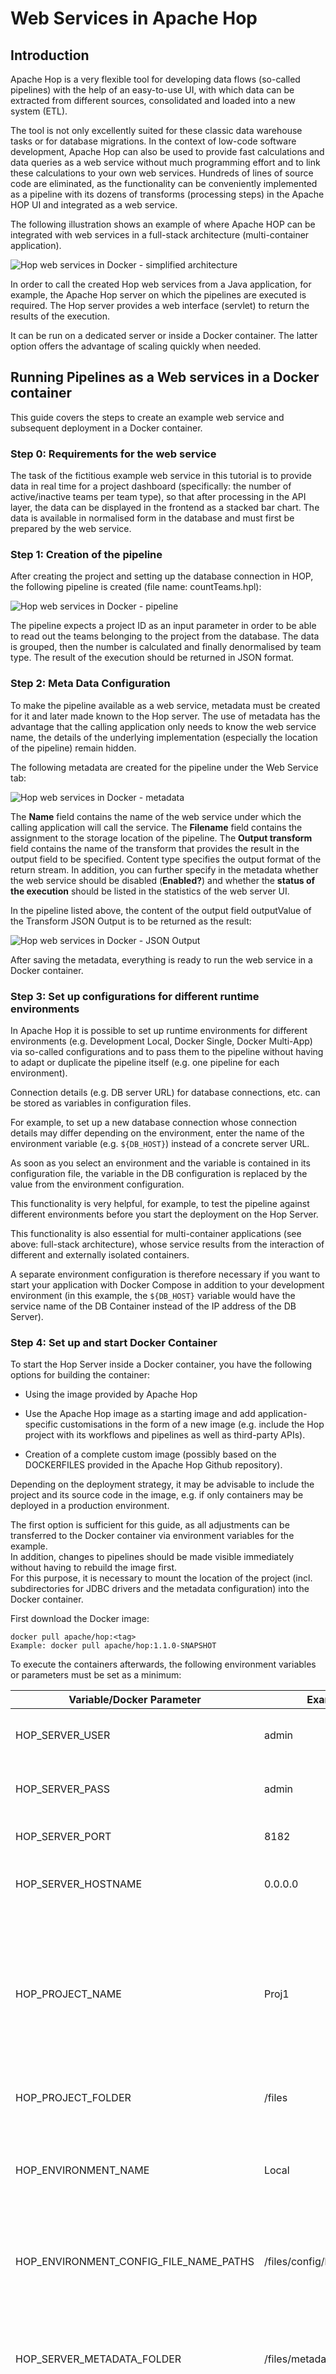 <div id="header">

# Web Services in Apache Hop

</div>

<div id="content">

<div class="sect1">

## Introduction

<div class="sectionbody">

<div class="paragraph">

Apache Hop is a very flexible tool for developing data flows (so-called pipelines) with the help of an easy-to-use UI, with which data can be extracted from different sources, consolidated and loaded into a new system (ETL).

</div>

<div class="paragraph">

The tool is not only excellently suited for these classic data warehouse tasks or for database migrations. In the context of low-code software development, Apache Hop can also be used to provide fast calculations and data queries as a web service without much programming effort and to link these calculations to your own web services. Hundreds of lines of source code are eliminated, as the functionality can be conveniently implemented as a pipeline with its dozens of transforms (processing steps) in the Apache HOP UI and integrated as a web service.

</div>

<div class="paragraph">

The following illustration shows an example of where Apache HOP can be integrated with web services in a full-stack architecture (multi-container application).

</div>

<div class="paragraph">

<span class="image">![Hop web services in Docker - simplified architecture](../assets/images/how-to-guides/web-services-in-docker/simplified-architecture.png)</span>

</div>

<div class="paragraph">

In order to call the created Hop web services from a Java application, for example, the Apache Hop server on which the pipelines are executed is required. The Hop server provides a web interface (servlet) to return the results of the execution.

</div>

<div class="paragraph">

It can be run on a dedicated server or inside a Docker container. The latter option offers the advantage of scaling quickly when needed.

</div>

</div>

</div>

<div class="sect1">

## Running Pipelines as a Web services in a Docker container

<div class="sectionbody">

<div class="paragraph">

This guide covers the steps to create an example web service and subsequent deployment in a Docker container.

</div>

<div class="sect2">

### Step 0: Requirements for the web service

<div class="paragraph">

The task of the fictitious example web service in this tutorial is to provide data in real time for a project dashboard (specifically: the number of active/inactive teams per team type), so that after processing in the API layer, the data can be displayed in the frontend as a stacked bar chart. The data is available in normalised form in the database and must first be prepared by the web service.

</div>

</div>

<div class="sect2">

### Step 1: Creation of the pipeline

<div class="paragraph">

After creating the project and setting up the database connection in HOP, the following pipeline is created (file name: countTeams.hpl):

</div>

<div class="paragraph">

<span class="image">![Hop web services in Docker - pipeline](../assets/images/how-to-guides/web-services-in-docker/pipeline.png)</span>

</div>

<div class="paragraph">

The pipeline expects a project ID as an input parameter in order to be able to read out the teams belonging to the project from the database. The data is grouped, then the number is calculated and finally denormalised by team type. The result of the execution should be returned in JSON format.

</div>

</div>

<div class="sect2">

### Step 2: Meta Data Configuration

<div class="paragraph">

To make the pipeline available as a web service, metadata must be created for it and later made known to the Hop server. The use of metadata has the advantage that the calling application only needs to know the web service name, the details of the underlying implementation (especially the location of the pipeline) remain hidden.

</div>

<div class="paragraph">

The following metadata are created for the pipeline under the Web Service tab:

</div>

<div class="paragraph">

<span class="image">![Hop web services in Docker - metadata](../assets/images/how-to-guides/web-services-in-docker/metadata.png)</span>

</div>

<div class="paragraph">

The **Name** field contains the name of the web service under which the calling application will call the service. The **Filename** field contains the assignment to the storage location of the pipeline. The **Output transform** field contains the name of the transform that provides the result in the output field to be specified. Content type specifies the output format of the return stream. In addition, you can further specify in the metadata whether the web service should be disabled (**Enabled?**) and whether the **status of the execution** should be listed in the statistics of the web server UI.

</div>

<div class="paragraph">

In the pipeline listed above, the content of the output field outputValue of the Transform JSON Output is to be returned as the result:

</div>

<div class="paragraph">

<span class="image">![Hop web services in Docker - JSON Output](../assets/images/how-to-guides/web-services-in-docker/json-output.png)</span>

</div>

<div class="paragraph">

After saving the metadata, everything is ready to run the web service in a Docker container.

</div>

</div>

<div class="sect2">

### Step 3: Set up configurations for different runtime environments

<div class="paragraph">

In Apache Hop it is possible to set up runtime environments for different environments (e.g. Development Local, Docker Single, Docker Multi-App) via so-called configurations and to pass them to the pipeline without having to adapt or duplicate the pipeline itself (e.g. one pipeline for each environment).

</div>

<div class="paragraph">

Connection details (e.g. DB server URL) for database connections, etc. can be stored as variables in configuration files.

</div>

<div class="paragraph">

For example, to set up a new database connection whose connection details may differ depending on the environment, enter the name of the environment variable (e.g. `${DB_HOST}`) instead of a concrete server URL.  

</div>

<div class="paragraph">

As soon as you select an environment and the variable is contained in its configuration file, the variable in the DB configuration is replaced by the value from the environment configuration.

</div>

<div class="paragraph">

This functionality is very helpful, for example, to test the pipeline against different environments before you start the deployment on the Hop Server.

</div>

<div class="paragraph">

This functionality is also essential for multi-container applications (see above: full-stack architecture), whose service results from the interaction of different and externally isolated containers.

</div>

<div class="paragraph">

A separate environment configuration is therefore necessary if you want to start your application with Docker Compose in addition to your development environment (in this example, the `${DB_HOST}` variable would have the service name of the DB Container instead of the IP address of the DB Server).

</div>

</div>

<div class="sect2">

### Step 4: Set up and start Docker Container

<div class="paragraph">

To start the Hop Server inside a Docker container, you have the following options for building the container:

</div>

<div class="ulist">

  - Using the image provided by Apache Hop

  - Use the Apache Hop image as a starting image and add application-specific customisations in the form of a new image (e.g. include the Hop project with its workflows and pipelines as well as third-party APIs).

  - Creation of a complete custom image (possibly based on the DOCKERFILES provided in the Apache Hop Github repository).

</div>

<div class="paragraph">

Depending on the deployment strategy, it may be advisable to include the project and its source code in the image, e.g. if only containers may be deployed in a production environment.

</div>

<div class="paragraph">

The first option is sufficient for this guide, as all adjustments can be transferred to the Docker container via environment variables for the example.  
In addition, changes to pipelines should be made visible immediately without having to rebuild the image first.  
For this purpose, it is necessary to mount the location of the project (incl. subdirectories for JDBC drivers and the metadata configuration) into the Docker container.

</div>

<div class="paragraph">

First download the Docker image:

</div>

<div class="listingblock">

<div class="content">

``` highlight
docker pull apache/hop:<tag>
Example: docker pull apache/hop:1.1.0-SNAPSHOT
```

</div>

</div>

<div class="paragraph">

To execute the containers afterwards, the following environment variables or parameters must be set as a minimum:

</div>

| Variable/Docker Parameter                   | Example value                      | Description                                                                                                                                                                   |
| ------------------------------------------- | ---------------------------------- | ----------------------------------------------------------------------------------------------------------------------------------------------------------------------------- |
| HOP\_SERVER\_USER                           | admin                              | Admin user to log in to the UI of the Hop Server                                                                                                                              |
| HOP\_SERVER\_PASS                           | admin                              | Password for logging into the UI of the Hop Server                                                                                                                            |
| HOP\_SERVER\_PORT                           | 8182                               | Port of the server (internal)                                                                                                                                                 |
| HOP\_SERVER\_HOSTNAME                       | 0.0.0.0                            | Docker internal IP address of the host                                                                                                                                        |
| HOP\_PROJECT\_NAME                          | Proj1                              | When the container is created, a project with all necessary configurations is initially created, therefore the project to be specified serves as a placeholder.               |
| HOP\_PROJECT\_FOLDER                        | /files                             | Root folder containing the project                                                                                                                                            |
| HOP\_ENVIRONMENT\_NAME                      | Local                              | Name of the environment with which the container is to be started (e.g. local, prod) - see step 3                                                                             |
| HOP\_ENVIRONMENT\_CONFIG\_FILE\_NAME\_PATHS | /files/config/localTestConfig.json | Comma separated list of all environment files (see step 3)                                                                                                                    |
| HOP\_SERVER\_METADATA\_FOLDER               | /files/metadata                    | Directory containing the metadata information (in this case, the metadata associated with the web service).                                                                   |
| HOP\_SHARED\_JDBC\_FOLDERS                  | /files/jdbc                        | Directory containing all required JDBC drivers (e.g. for MySQL, Oracle) that are not included in the standard delivery. This is a comma separated list defaulting to lib/jdbc |
| p                                           | 8182:8182                          | Mapping of the internal Docker port to the port of the Docker host                                                                                                            |
| V                                           | /my/path/to/location:/files        | Mount path and mapping to a Docker internal path                                                                                                                              |
| Name                                        |                                    | Name of the Docker container                                                                                                                                                  |

<div class="paragraph">

In the technical documentation for Apache HOP running as Docker Container (pls see [docs](https://hop.apache.org/tech-manual/latest/docker-container.html)), further parameters are listed (e.g. when using SSL), which have been omitted here for simplification.

</div>

<div class="paragraph">

Example call:

</div>

<div class="listingblock">

<div class="content">

``` highlight
docker run -it --rm \
  --env HOP_SERVER_USER=admin \
  --env HOP_SERVER_PASS=admin \
  --env HOP_SERVER_PORT=8182 \
  --env HOP_SERVER_HOSTNAME=0.0.0.0 \
  --env HOP_PROJECT_NAME=proj1 \
  --env HOP_PROJECT_FOLDER=/files \
  --env HOP_ENVIRONMENT_NAME=Local \
  --env HOP_ENVIRONMENT_CONFIG_FILE_NAME_PATHS=/files/config/localTestConfig.json \
  --env HOP_SERVER_METADATA_FOLDER=/files/metadata \
  --env HOP_SHARED_JDBC_FOLDERS=/files/jdbc \
  -p 8182:8182 \
  -v /my/path/to/location:/files \
  --name test-hop-container \
 apache/hop:1.1.0-SNAPSHOT
```

</div>

</div>

</div>

<div class="sect2">

### Step 5: Call Web Service

<div class="paragraph">

If the container has been started successfully, the web server GUI can be opened via [http://\<IP\_HOST\>:\<PORT\_HOST\>/hop/status/](http://%3CIP_HOST%3E:%3CPORT_HOST%3E/hop/status/) which gives an overview of the pipelines and workflows called up after logging in (using the administrator IDs passed).

</div>

<div class="paragraph">

To call a web service with the name \<NameofService\>, the following request is necessary:

</div>

<div class="paragraph">

`+http://<IP_HOST>:<PORT_HOST>/hop/webService?service=<NameofService>&Param1=Value&Param2=Value2…​.`

</div>

<div class="paragraph">

The WebService **countTeams** from this tutorial expects the parameter PARAM\_PROJECT\_ID.

</div>

<div class="paragraph">

The call is made as follows:

</div>

<div class="paragraph">

`+http://localhost:8182/hop/webService/?service=countTeams&PARAM_PROJECT_ID=63`

</div>

<div class="paragraph">

<span class="image">![Hop web services in Docker - result](../assets/images/how-to-guides/web-services-in-docker/result.png)</span>

</div>

<div class="paragraph">

As mentioned at the beginning of the tutorial, the API layer above can now process the JSON output and pass it to the front end, which then uses the processed data to create the chart.

</div>

</div>

</div>

</div>

<div class="sect1">

## Conclusion

<div class="sectionbody">

<div class="paragraph">

Apache Hop Pipelines as web services are easy to set up via meta-data configurations and can be easily deployed via Docker. They are suitable everywhere to synchronously return results quickly that do not require a long processing time. As of version 1.1, Apache Hop also supports the use of workflows as web services.

</div>

<div class="paragraph">

Here, the call is asynchronous, i.e. when the service is called, a unique ID of the workflow to be executed is returned immediately and the execution starts in the background on the HOP server (for details check [the docs](https://hop.apache.org/manual/latest/hop-server/async-web-service.html)).

</div>

</div>

</div>

</div>

<div id="footer">

<div id="footer-text">

Last updated 2025-09-04 18:21:00 +0200

</div>

</div>
